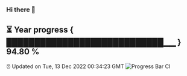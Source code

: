 ### Hi there 👋
⏳ Year progress { ████████████████████████████▁▁ } 94.80 %
---
⏰ Updated on Tue, 13 Dec 2022 00:34:23 GMT
![Progress Bar CI](https://github.com/Moyi321/Moyi321/workflows/Progress%20Bar%20CI/badge.svg)
